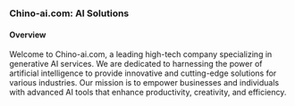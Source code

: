 ### Chino-ai.com: AI Solutions

#### Overview

Welcome to Chino-ai.com, a leading high-tech company specializing in generative AI services.
We are dedicated to harnessing the power of artificial intelligence to provide innovative and cutting-edge solutions for various industries.
Our mission is to empower businesses and individuals with advanced AI tools that enhance productivity, creativity, and efficiency.
